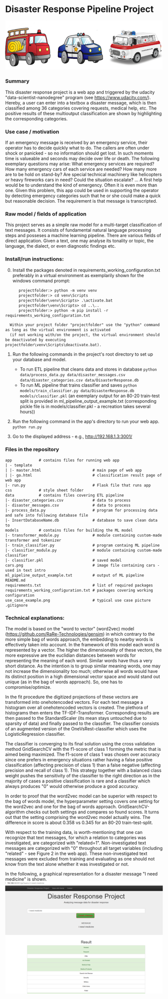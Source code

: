 # Disaster Response Pipeline Project

![cars](cars.png)
<!--
Pictures taken from:
* https://www.freepik.com/premium-vector/fire-truck-cartoon-clipart-colored-illustration_24434623.htm
* https://de.freepik.com/vektoren-premium/polizeiauto-cartoon-clipart-farbige-illustration_24434932.htm
* https://cobi.eu/product/barkas-b1000-krankenwagen,3403
-->
### Summary

This disaster response project is a web app and triggered by the udacity "data-scientist-nanodegree" program (see https://www.udacity.com/).
Hereby, a user can enter into a textbox a disaster message, which is then classified among 36 categories covering requests, medical help, etc.
The positive results of these multioutput classification are shown by highlighting the corresponding categories.


### Use case / motivation
If an emergency message is received by an emergency service, their operator has to decide quickly what to do.
The callers are often under shock or panicked - so no information should get lost.
In such moments time is valueable and seconds may decide over life or death.
The following exemplary questions may arise: What emergency services are required? How many emergency cars of each service are needed? How many more are to be hold on stand-by? Are special technical machinery like helicopters or heavy fireworks cars in need? Could the situation escalate? ...
A first help would be to understand the kind of emergency. Often it is even more than one.
Given this problem, this app could be used in supporting the operator by detecting emergency categories such that he or she could make a quick but reasonable decision.
The requirement is that message is transcripted.



### Raw model / fields of application

This project serves as a simple raw model for a multi-target classification of text messages. It consists of fundamental natural language processing steps
and posseses a machine learning pipeline.
There are various fields of direct application.
Given a text, one may analyse its tonality or topic, the language, the dialect, or even diagnostic findings etc.





### Install/run instructions:
0. Install the packages denoted in requirements_working_configuration.txt preferably in a virtual environment as exemplarily shown for the windows command prompt:
```
      projectfolder:> python -m venv venv
      projectfolder:> cd venv\Scripts
      projectfolder\venv\Scripts> .\activate.bat
      projectfolder\venv\Scripts> cd ..\..
      projectfolder:> python -m pip install -r requirements_working_configuration.txt
```
      Within your project folder "projectfolder" use the "python" command as long as the virtual environment is activated
      (if not working with/on the project, the virtual environment should be deactivated by executing projectfolder\venv\Scripts\deactivate.bat).

1. Run the following commands in the project's root directory to set up your database and model.

    - To run ETL pipeline that cleans data and stores in database
        `python data/process_data.py data/disaster_messages.csv data/disaster_categories.csv data/DisasterResponse.db`
    - To run ML pipeline that trains classifier and saves
        `python models/train_classifier.py data/DisasterResponse.db models/classifier.pkl`
        (an exemplary output for an 80-20 train-test split is provided in ml_pipeline_output_example.txt (corresponding pickle file is in models/classifier.pkl - a recreation takes several hours))

2. Run the following command in the app's directory to run your web app.
    `python run.py`

3. Go to the displayed address - e.g., http://192.168.1.3:3001/


### Files in the repository
```
app            # contains files for running web app
| - template
| |- master.html                       # main page of web app
| |- go.html                           # classification result page of web app
|- run.py                              # Flask file that runs app
css            # style sheet folder
data           # contains files covering ETL pipeline
|- disaster_categories.csv             # data to process
|- disaster_messages.csv               # data to process
|- process_data.py                     # program for processing data and safe into following database file
|- InsertDatabaseName.db               # database to save clean data to
models         # contains files for building the ML model
|- transformer_module.py               # module containing custom-made transformer and tokenizer
|- train_classifier.py                 # program containg ML pipeline
|- classifier_module.py                # module containing custom-made classifier
|- classifier.pkl                      # saved model
cars.png                               # image file containing cars - used in text intro
ml_pipeline_output_example.txt         # output of ML pipeline
README.md
requirements.txt                       # list of required packages
requirements_working_configuration.txt # packages covering working configuration
use_case_example.png                   # typical use case picture
.gitignore
```

### Technical explanations:


The model is based on the "word to vector" (word2vec) model (https://github.com/RaRe-Technologies/gensim) in which contrary to the more simple bag of words approach, the embedding to nearby words is effectively taken into account.
In the framework of this model each word is represented by a vector.
The higher the dimensionality of these vectors, the more expressive are the euclidian distances between words for representing the meaning of each word.
Similar words have thus a very short distance.
As the intention is to group similar meaning words, one may not increase the dimensionality too much; otherwise all words would have its distinct position in a high dimensional vector space and would stand out unique (as in the bag of words approach).
So, one has to compromise/optimize.

In the fit procedure the digitized projections of these vectors are transformed into onehotencoded vectors.
For each text message a histogram over all onehotencoded vectors is created. The plethora of histograms then enters the TF-IDF-Transformer.
Corresponding results are then passed to the StandardScaler (its mean stays untouched due to sparsity of data) and finally passed to the classifier.
The classifier consists of an augmented version of the OneVsRest-classifier which uses the LogisticRegression classifier.

The classifier is converging to its final solution using the cross validation method GridSearchCV with the f1-score of class 1 forming the metric that is aimed being maximized.
The f1-score of class 1 was chosen over accuracy since one prefers in emergency situations rather having a false positive classification (affecting precision of class 1) than a false negative (affecting precision and recall of class 1).
This strategy together with a balanced class weight pushes the sensitivity of the classifier to the right direction as in the majority of cases a positive classification is rare and a classifier which always produces "0" would otherwise produce a good accuracy.

In order to proof that the word2vec model can be superior with respect to the bag of words model, the hyperparameter setting covers one setting for the word2vec and one for the bag of words approach.
GridSearchCV-algorithm checks out both settings and compares so found scores.
It turns out that the setting comprising the word2vec model actually wins.
The difference in score is about 0.358 vs 0.345 for an 80-20 train-test-split.

With respect to the training data, is worth-mentioning that one can recognize that text messages, for which a relation to categories was investigated, are categorized with "related=1".
Non-investigated text messages are categorized with "0" throughout all target variables (including "related" - see Figure 2 in the web app).
These non-investigated text messages were excluded from training and evaluating as one should not know from the text alone whether it was investigated or not.

In the following, a graphical representation for a disaster message "I need medicine" is shown.
![use_case_example](use_case_example.png)
